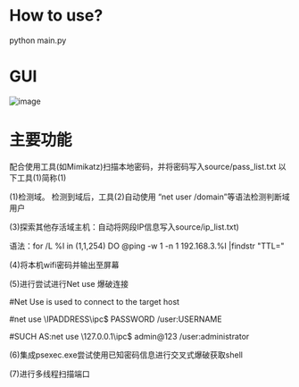 # How to use?
python main.py
# GUI
![image](https://user-images.githubusercontent.com/97659869/160229148-7918b0f4-ca3a-4797-8cc6-aeb42289c285.png)

# 主要功能
配合使用工具(如Mimikatz)扫描本地密码，并将密码写入source/pass_list.txt
以下工具(1)简称(1)

(1)检测域。 检测到域后，工具(2)自动使用 “net user /domain”等语法检测判断域用户

(3)探索其他存活域主机：自动将网段IP信息写入source/ip_list.txt)

语法：for /L %I in (1,1,254) DO @ping -w 1 -n 1 192.168.3.%I |findstr "TTL="

(4)将本机wifi密码并输出至屏幕

(5)进行尝试进行Net use 爆破连接

#Net Use is used to connect to the target host

#net use \\IPADDRESS\ipc$ PASSWORD /user:USERNAME

#SUCH AS:net use \\127.0.0.1\ipc$ admin@123 /user:administrator

(6)集成psexec.exe尝试使用已知密码信息进行交叉式爆破获取shell

(7)进行多线程扫描端口
